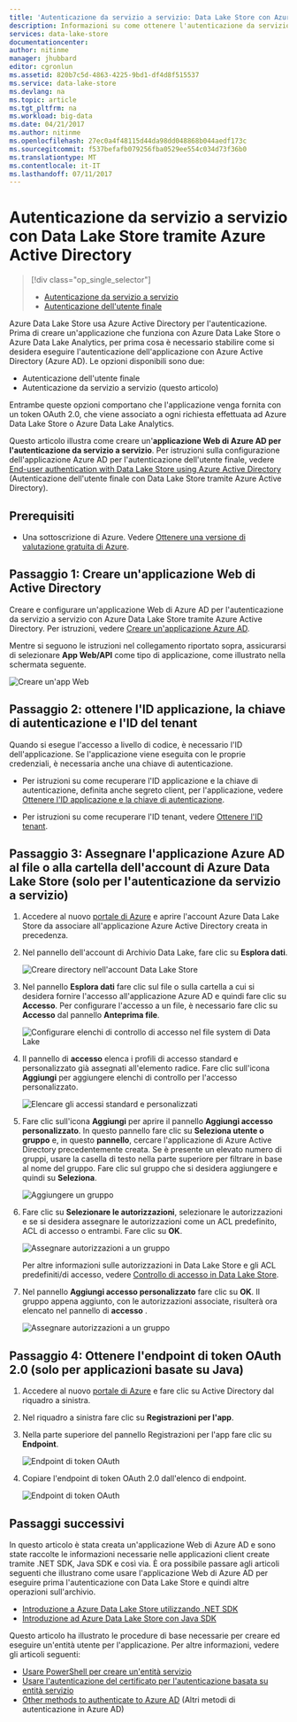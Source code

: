 ```yaml
---
title: 'Autenticazione da servizio a servizio: Data Lake Store con Azure Active Directory | Documentazione Microsoft'
description: Informazioni su come ottenere l'autenticazione da servizio a servizio con Data Lake Store tramite Azure Active Directory
services: data-lake-store
documentationcenter: 
author: nitinme
manager: jhubbard
editor: cgronlun
ms.assetid: 820b7c5d-4863-4225-9bd1-df4d8f515537
ms.service: data-lake-store
ms.devlang: na
ms.topic: article
ms.tgt_pltfrm: na
ms.workload: big-data
ms.date: 04/21/2017
ms.author: nitinme
ms.openlocfilehash: 27ec0a4f48115d44da98dd048868b044aedf173c
ms.sourcegitcommit: f537befafb079256fba0529ee554c034d73f36b0
ms.translationtype: MT
ms.contentlocale: it-IT
ms.lasthandoff: 07/11/2017
---
```

# <a name="service-to-service-authentication-with-data-lake-store-using-azure-active-directory"></a>Autenticazione da servizio a servizio con Data Lake Store tramite Azure Active Directory
> [!div class="op_single_selector"]
> * [Autenticazione da servizio a servizio](data-lake-store-authenticate-using-active-directory.md)
> * [Autenticazione dell'utente finale](data-lake-store-end-user-authenticate-using-active-directory.md)
> 
> 

Azure Data Lake Store usa Azure Active Directory per l'autenticazione. Prima di creare un'applicazione che funziona con Azure Data Lake Store o Azure Data Lake Analytics, per prima cosa è necessario stabilire come si desidera eseguire l'autenticazione dell'applicazione con Azure Active Directory (Azure AD). Le opzioni disponibili sono due:

* Autenticazione dell'utente finale 
* Autenticazione da servizio a servizio (questo articolo) 

Entrambe queste opzioni comportano che l'applicazione venga fornita con un token OAuth 2.0, che viene associato a ogni richiesta effettuata ad Azure Data Lake Store o Azure Data Lake Analytics.

Questo articolo illustra come creare un'**applicazione Web di Azure AD per l'autenticazione da servizio a servizio**. Per istruzioni sulla configurazione dell'applicazione Azure AD per l'autenticazione dell'utente finale, vedere [End-user authentication with Data Lake Store using Azure Active Directory](data-lake-store-end-user-authenticate-using-active-directory.md) (Autenticazione dell'utente finale con Data Lake Store tramite Azure Active Directory).

## <a name="prerequisites"></a>Prerequisiti
* Una sottoscrizione di Azure. Vedere [Ottenere una versione di valutazione gratuita di Azure](https://azure.microsoft.com/pricing/free-trial/).

## <a name="step-1-create-an-active-directory-web-application"></a>Passaggio 1: Creare un'applicazione Web di Active Directory

Creare e configurare un'applicazione Web di Azure AD per l'autenticazione da servizio a servizio con Azure Data Lake Store tramite Azure Active Directory. Per istruzioni, vedere [Creare un'applicazione Azure AD](../azure-resource-manager/resource-group-create-service-principal-portal.md).

Mentre si seguono le istruzioni nel collegamento riportato sopra, assicurarsi di selezionare **App Web/API** come tipo di applicazione, come illustrato nella schermata seguente.

![Creare un'app Web](./media/data-lake-store-authenticate-using-active-directory/azure-active-directory-create-web-app.png "Creare un'app Web")

## <a name="step-2-get-application-id-authentication-key-and-tenant-id"></a>Passaggio 2: ottenere l'ID applicazione, la chiave di autenticazione e l'ID del tenant
Quando si esegue l'accesso a livello di codice, è necessario l'ID dell'applicazione. Se l'applicazione viene eseguita con le proprie credenziali, è necessaria anche una chiave di autenticazione.

* Per istruzioni su come recuperare l'ID applicazione e la chiave di autenticazione, definita anche segreto client, per l'applicazione, vedere [Ottenere l'ID applicazione e la chiave di autenticazione](../azure-resource-manager/resource-group-create-service-principal-portal.md#get-application-id-and-authentication-key).

* Per istruzioni su come recuperare l'ID tenant, vedere [Ottenere l'ID tenant](../azure-resource-manager/resource-group-create-service-principal-portal.md#get-tenant-id).

## <a name="step-3-assign-the-azure-ad-application-to-the-azure-data-lake-store-account-file-or-folder-only-for-service-to-service-authentication"></a>Passaggio 3: Assegnare l'applicazione Azure AD al file o alla cartella dell'account di Azure Data Lake Store (solo per l'autenticazione da servizio a servizio)
1. Accedere al nuovo [portale di Azure](https://portal.azure.com) e aprire l'account Azure Data Lake Store da associare all'applicazione Azure Active Directory creata in precedenza.
2. Nel pannello dell'account di Archivio Data Lake, fare clic su **Esplora dati**.
   
    ![Creare directory nell'account Data Lake Store](./media/data-lake-store-authenticate-using-active-directory/adl.start.data.explorer.png "Creare directory nell'account Data Lake Store")
3. Nel pannello **Esplora dati** fare clic sul file o sulla cartella a cui si desidera fornire l'accesso all'applicazione Azure AD e quindi fare clic su **Accesso**. Per configurare l'accesso a un file, è necessario fare clic su **Accesso** dal pannello **Anteprima file**.
   
    ![Configurare elenchi di controllo di accesso nel file system di Data Lake](./media/data-lake-store-authenticate-using-active-directory/adl.acl.1.png "Configurare elenchi di controllo di accesso nel file system di Data Lake")
4. Il pannello di **accesso** elenca i profili di accesso standard e personalizzato già assegnati all'elemento radice. Fare clic sull'icona **Aggiungi** per aggiungere elenchi di controllo per l'accesso personalizzato.
   
    ![Elencare gli accessi standard e personalizzati](./media/data-lake-store-authenticate-using-active-directory/adl.acl.2.png "Elencare gli accessi standard e personalizzati")
5. Fare clic sull'icona **Aggiungi** per aprire il pannello **Aggiungi accesso personalizzato**. In questo pannello fare clic su **Seleziona utente o gruppo** e, in questo **pannello**, cercare l'applicazione di Azure Active Directory precedentemente creata. Se è presente un elevato numero di gruppi, usare la casella di testo nella parte superiore per filtrare in base al nome del gruppo. Fare clic sul gruppo che si desidera aggiungere e quindi su **Seleziona**.
   
    ![Aggiungere un gruppo](./media/data-lake-store-authenticate-using-active-directory/adl.acl.3.png "Aggiungere un gruppo")
6. Fare clic su **Selezionare le autorizzazioni**, selezionare le autorizzazioni e se si desidera assegnare le autorizzazioni come un ACL predefinito, ACL di accesso o entrambi. Fare clic su **OK**.
   
    ![Assegnare autorizzazioni a un gruppo](./media/data-lake-store-authenticate-using-active-directory/adl.acl.4.png "Assegnare autorizzazioni a un gruppo")
   
    Per altre informazioni sulle autorizzazioni in Data Lake Store e gli ACL predefiniti/di accesso, vedere [Controllo di accesso in Data Lake Store](data-lake-store-access-control.md).
7. Nel pannello **Aggiungi accesso personalizzato** fare clic su **OK**. Il gruppo appena aggiunto, con le autorizzazioni associate, risulterà ora elencato nel pannello di **accesso** .
   
    ![Assegnare autorizzazioni a un gruppo](./media/data-lake-store-authenticate-using-active-directory/adl.acl.5.png "Assegnare autorizzazioni a un gruppo")

## <a name="step-4-get-the-oauth-20-token-endpoint-only-for-java-based-applications"></a>Passaggio 4: Ottenere l'endpoint di token OAuth 2.0 (solo per applicazioni basate su Java)

1. Accedere al nuovo [portale di Azure](https://portal.azure.com) e fare clic su Active Directory dal riquadro a sinistra.

2. Nel riquadro a sinistra fare clic su **Registrazioni per l'app**.

3. Nella parte superiore del pannello Registrazioni per l'app fare clic su **Endpoint**.

    ![Endpoint di token OAuth](./media/data-lake-store-authenticate-using-active-directory/oauth-token-endpoint.png "Endpoint di token OAuth")

4. Copiare l'endpoint di token OAuth 2.0 dall'elenco di endpoint.

    ![Endpoint di token OAuth](./media/data-lake-store-authenticate-using-active-directory/oauth-token-endpoint-1.png "Endpoint di token OAuth")   

## <a name="next-steps"></a>Passaggi successivi
In questo articolo è stata creata un'applicazione Web di Azure AD e sono state raccolte le informazioni necessarie nelle applicazioni client create tramite .NET SDK, Java SDK e così via. È ora possibile passare agli articoli seguenti che illustrano come usare l'applicazione Web di Azure AD per eseguire prima l'autenticazione con Data Lake Store e quindi altre operazioni sull'archivio.

* [Introduzione a Azure Data Lake Store utilizzando .NET SDK](data-lake-store-get-started-net-sdk.md)
* [Introduzione ad Azure Data Lake Store con Java SDK](data-lake-store-get-started-java-sdk.md)

Questo articolo ha illustrato le procedure di base necessarie per creare ed eseguire un'entità utente per l'applicazione. Per altre informazioni, vedere gli articoli seguenti:
* [Usare PowerShell per creare un'entità servizio](https://docs.microsoft.com/en-us/azure/azure-resource-manager/resource-group-authenticate-service-principal)
* [Usare l'autenticazione del certificato per l'autenticazione basata su entità servizio](https://docs.microsoft.com/en-us/azure/azure-resource-manager/resource-group-authenticate-service-principal#create-service-principal-with-certificate)
* [Other methods to authenticate to Azure AD](https://docs.microsoft.com/en-us/azure/active-directory/active-directory-authentication-scenarios) (Altri metodi di autenticazione in Azure AD)


